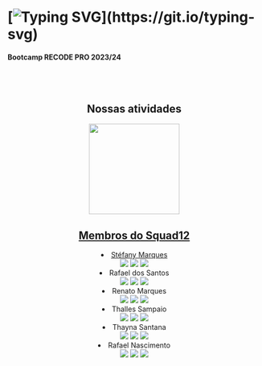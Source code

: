 # [![Typing SVG](https://readme-typing-svg.demolab.com?font=Fira+Code&pause=1000&random=false&width=435&lines=Bem-vindo(a)!+Somos+o+Squad12.)](https://git.io/typing-svg)

<h4> Bootcamp RECODE PRO 2023/24 </h4>


<img align="right">
<div align="center">

<br><br>
<h2> Nossas atividades </h2>
<div align = "center">  
<a href="https://github.com/Squad12Rcd">
<img loading="lazy" height="180em" src="https://github-readme-stats.vercel.app/api/top-langs/?username=Stephmarquess&layout=compact&langs_count=7&theme=dracula&title_color=32CD32"/>

</div>  
  

  <h2> Membros do Squad12 </h2>
  <li> Stéfany Marques </li>
  <a href="https://www.linkedin.com/in/st%C3%A9fany-marques/" target="_blank"><img src="https://img.shields.io/badge/-LinkedIn-%230077B5?style=for-the-badge&logo=linkedin&logoColor=white" target="_blank"></a>
  <a href =mailto:stefany.marques06@gmail.com"><img src="https://img.shields.io/badge/-Gmail-%23333?style=for-the-badge&logo=gmail&logoColor=red" target="_blank"></a>
  <a href =""><img src="https://img.shields.io/badge/-Github-%23333?style=for-the-badge&logo=github&logoColor=white" target="_blank"></a>
  
  <li> Rafael dos Santos </li>
  <a href="https://www.linkedin.com/in/rafael-dos-santos-433950267/" target="_blank"><img src="https://img.shields.io/badge/-LinkedIn-%230077B5?style=for-the-badge&logo=linkedin&logoColor=white" target="_blank"></a>
  <a href =mailto:"><img src="https://img.shields.io/badge/-Gmail-%23333?style=for-the-badge&logo=gmail&logoColor=red" target="_blank"></a>
  <a href =""><img src="https://img.shields.io/badge/-Github-%23333?style=for-the-badge&logo=github&logoColor=white" target="_blank"></a>
  
  <li> Renato Marques </li>
  <a href="https://www.linkedin.com/in/renatomarquesdavid/" target="_blank"><img src="https://img.shields.io/badge/-LinkedIn-%230077B5?style=for-the-badge&logo=linkedin&logoColor=white" target="_blank"></a>
  <a href =mailto:renatomdavid811@gmail.com"><img src="https://img.shields.io/badge/-Gmail-%23333?style=for-the-badge&logo=gmail&logoColor=red" target="_blank"></a>
  <a href =""><img src="https://img.shields.io/badge/-Github-%23333?style=for-the-badge&logo=github&logoColor=white" target="_blank"></a>
  
  <li> Thalles Sampaio </li>
  <a href="https://www.linkedin.com/in/thallessampaio/" target="_blank"><img src="https://img.shields.io/badge/-LinkedIn-%230077B5?style=for-the-badge&logo=linkedin&logoColor=white" target="_blank"></a>
  <a href =mailto:"><img src="https://img.shields.io/badge/-Gmail-%23333?style=for-the-badge&logo=gmail&logoColor=red" target="_blank"></a>
   <a href =""><img src="https://img.shields.io/badge/-Github-%23333?style=for-the-badge&logo=github&logoColor=white" target="_blank"></a>

  
  <li> Thayna Santana </li>
  <a href="https://www.linkedin.com/in/thayss/" target="_blank"><img src="https://img.shields.io/badge/-LinkedIn-%230077B5?style=for-the-badge&logo=linkedin&logoColor=white" target="_blank"></a>
  <a href =mailto: "><img src="https://img.shields.io/badge/-Gmail-%23333?style=for-the-badge&logo=gmail&logoColor=red" target="_blank"></a>
  <a href =""><img src="https://img.shields.io/badge/-Github-%23333?style=for-the-badge&logo=github&logoColor=white" target="_blank"></a>
  
  <li> Rafael Nascimento </li>
  <a href="https://www.linkedin.com/in/rafael-nascimento61/" target="_blank"><img src="https://img.shields.io/badge/-LinkedIn-%230077B5?style=for-the-badge&logo=linkedin&logoColor=white" target="_blank"></a>
  <a href =mailto:"><img src="https://img.shields.io/badge/-Gmail-%23333?style=for-the-badge&logo=gmail&logoColor=red" target="_blank"></a>
  <a href =""><img src="https://img.shields.io/badge/-Github-%23333?style=for-the-badge&logo=github&logoColor=white" target="_blank"></a>
  
</div>
